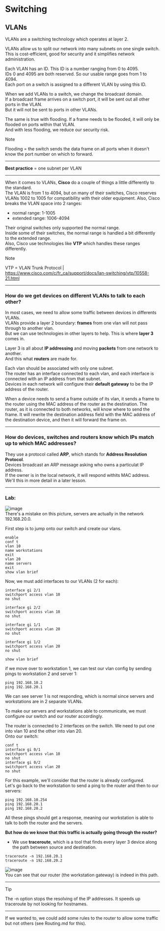 # Switching

## VLANs

VLANs are a switching technology which operates at layer 2.

VLANs allow us to split our network into many subnets on one single switch.  
This is cost-efficient, good for security and it simplifies network administration.

Each VLAN has an ID. This ID is a number ranging from 0 to 4095.  
IDs 0 and 4095 are both reserved. So our usable range goes from 1 to 4094.  
Each port on a switch is assigned to a different VLAN by using this ID.  

When we add VLANs to a switch, we change the broadcast domain.  
If a broadcast frame arrives on a switch port, it will be sent out all other ports in the VLAN.  
But it will not be sent to ports in other VLANs.  

The same is true with flooding. If a frame needs to be flooded, it will only be flooded on ports within that VLAN.  
And with less flooding, we reduce our security risk.

>[!note]
>Flooding = the switch sends the data frame on all ports when it doesn't know the port number on which to forward.

---

**Best practice** = one subnet per VLAN

---

When it comes to VLANs, **Cisco** do a couple of things a little differently to the standard.  
The VLAN is from 1 to 4094, but on many of their switches, Cisco reserves VLANs 1002 to 1005 for compatibility with their
older equipment. Also, Cisco breaks the VLAN space into 2 ranges:
- normal range: 1-1005
- extended range: 1006-4094

Their original switches only supported the normal range.  
Inside some of their switches, the normal range is handled a bit differently to the extended range.  
Also, Cisco use technologies like **VTP** which handles these ranges differently.

>[!note]
>VTP = VLAN Trunk Protocol | https://www.cisco.com/c/fr_ca/support/docs/lan-switching/vtp/10558-21.html

---

### How do we get devices on different VLANs to talk to each other?

In most cases, we need to allow some traffic between devices in differents VLANs.  
VLANs provide a layer 2 boundary: **frames** from one vlan will not pass through to another vlan.  
But we can use technologies in other layers to help. This is where **layer 3** comes in.  

Layer 3 is all about **IP addressing** and moving **packets** from one network to another.  
And this what **routers** are made for.  

Each vlan should be associated with only one subnet.  
The router has an interface connected to each vlan, and each interface is connected with an IP address from that subnet.  
Devices in each network will configure their **default gateway** to be the IP address of the router.  

When a device needs to send a frame outside of its vlan, it sends a frame to the router using the MAC address of the router as the destination. 
The router, as it is connected to both networks, will know where to send the frame. It will rewrite the destination address field with the
MAC address of the destination device, and then it will forward the frame on.  

---

### How do devices, switches and routers know which IPs match up to which MAC addresses?

They use a protocol called **ARP**, which stands for **Address Resolution Protocol**.  
Devices broadcast an ARP message asking who owns a particulat IP address.  
If the owner is in the local network, it will respond withits MAC address.  
We'll this in more detail in a later lesson.  

---

### Lab:
![image](https://github.com/fastoch/Networking/assets/89261095/8dbd2a53-083f-478a-9cba-a38918d71d51)  
There's a mistake on this picture, servers are actually in the network 192.168.20.0.

First step is to jump onto our switch and create our vlans.  
```
enable
conf t
vlan 10
name workstations
exit
vlan 20
name servers
exit
show vlan brief
```

Now, we must add interfaces to our VLANs (2 for each):
```
interface gi 2/1
switchport access vlan 10
no shut

interface gi 2/2
switchport access vlan 10
no shut

interface gi 1/1
switchport access vlan 20
no shut

interface gi 1/2
switchport access vlan 20
no shut

show vlan brief
```

if we move over to workstation 1, we can test our vlan config by sending pings to workstation 2 and server 1:
```
ping 192.168.10.2
ping 192.168.20.1
```
We can see server 1 is not responding, which is normal since servers and workstations are in 2 separate VLANs.  

To make our servers and workstations able to communicate, we must configure our switch and our router accordingly.  

The router is connected to 2 interfaces on the switch. We need to put one into vlan 10 and the other into vlan 20.  
Onto our switch:
```
conf t
interface gi 0/1
switchport access vlan 10
no shut
interface gi 0/2
switchport access vlan 20
no shut
```

For this example, we'll consider that the router is already configured.  
Let's go back to the workstation to send a ping to the router and then to our servers:
```
ping 192.168.10.254
ping 192.168.20.1
ping 192.168.20.2
```
All these pings should get a response, meaning our workstation is able to talk to both the router and the servers.  

**But how do we know that this traffic is actually going through the router?**  
- We use **traceroute**, which is a tool that finds every layer 3 device along the path between source and destination.  
```
traceroute -n 192.168.20.1
traceroute -n 192.168.20.2
```
![image](https://github.com/fastoch/Networking/assets/89261095/82779bfa-085b-478b-a51b-139e3d6c6961)  
You can see that our router (the workstation gateway) is indeed in this path.  

---
>[!tip]
>The -n option stops the resolving of the IP addresses. It speeds up traceroute by not looking for hostnames.
---

  
If we wanted to, we could add some rules to the router to allow some traffic but not others (see Routing.md for this).



